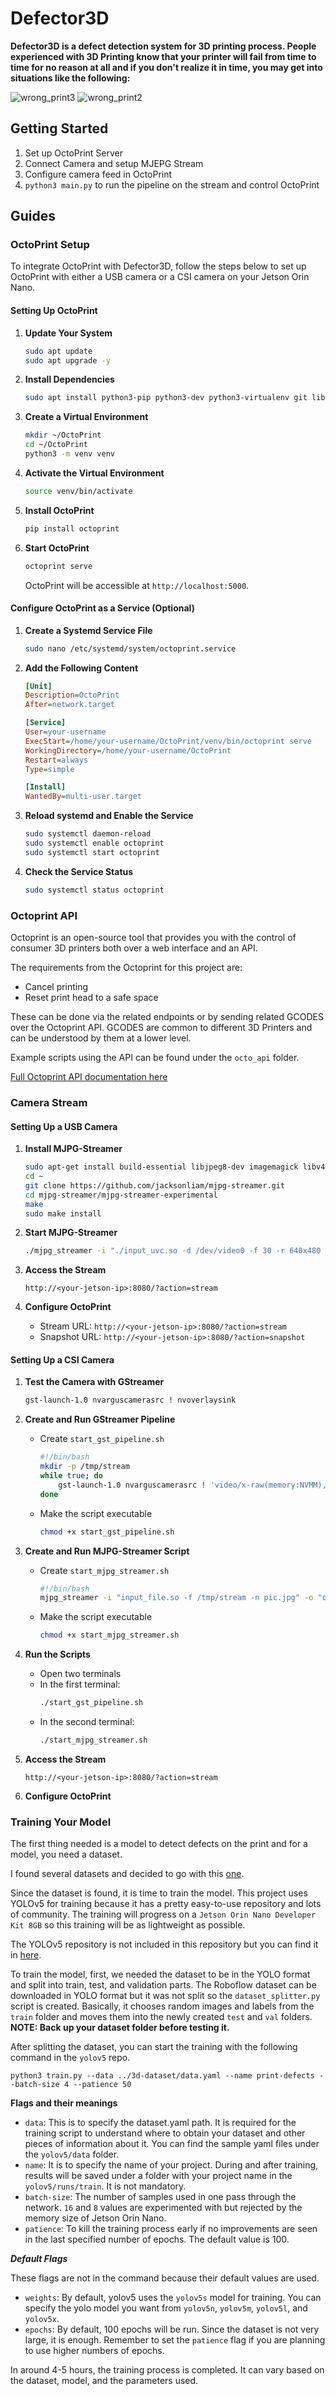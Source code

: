 # Defector3D
__Defector3D is a defect detection system for 3D printing process. People experienced with 3D Printing know that your printer will fail from time to time for no reason at all and if you don't realize it in time, you may get into situations like the following:__

![wrong_print3](https://github.com/musafurkanzenbilci/Defector3D/assets/123447782/f42c3eee-5f14-4d9f-ad19-ac724811177a)
![wrong_print2](https://github.com/musafurkanzenbilci/Defector3D/assets/123447782/f10ab483-60e8-4186-8441-04ec6bb862ce)


## Getting Started

1. Set up OctoPrint Server
2. Connect Camera and setup MJEPG Stream
3. Configure camera feed in OctoPrint
4. `python3 main.py` to run the pipeline on the stream and control OctoPrint


## Guides
### OctoPrint Setup

To integrate OctoPrint with Defector3D, follow the steps below to set up OctoPrint with either a USB camera or a CSI camera on your Jetson Orin Nano.

#### Setting Up OctoPrint

1. **Update Your System**
   ```sh
   sudo apt update
   sudo apt upgrade -y
   ```

2. **Install Dependencies**
   ```sh
   sudo apt install python3-pip python3-dev python3-virtualenv git libyaml-dev build-essential -y
   ```

3. **Create a Virtual Environment**
   ```sh
   mkdir ~/OctoPrint
   cd ~/OctoPrint
   python3 -m venv venv
   ```

4. **Activate the Virtual Environment**
   ```sh
   source venv/bin/activate
   ```

5. **Install OctoPrint**
   ```sh
   pip install octoprint
   ```

6. **Start OctoPrint**
   ```sh
   octoprint serve
   ```

   OctoPrint will be accessible at `http://localhost:5000`.

#### Configure OctoPrint as a Service (Optional)

1. **Create a Systemd Service File**
   ```sh
   sudo nano /etc/systemd/system/octoprint.service
   ```

2. **Add the Following Content**
   ```ini
   [Unit]
   Description=OctoPrint
   After=network.target

   [Service]
   User=your-username
   ExecStart=/home/your-username/OctoPrint/venv/bin/octoprint serve
   WorkingDirectory=/home/your-username/OctoPrint
   Restart=always
   Type=simple

   [Install]
   WantedBy=multi-user.target
   ```

3. **Reload systemd and Enable the Service**
   ```sh
   sudo systemctl daemon-reload
   sudo systemctl enable octoprint
   sudo systemctl start octoprint
   ```

4. **Check the Service Status**
   ```sh
   sudo systemctl status octoprint
   ```



### Octoprint API

Octoprint is an open-source tool that provides you with the control of consumer 3D printers both over a web interface and an API.

The requirements from the Octoprint for this project are:
- Cancel printing
- Reset print head to a safe space

These can be done via the related endpoints or by sending related GCODES over the Octoprint API. GCODES are common to different 3D Printers and can be understood by them at a lower level.

Example scripts using the API can be found under the `octo_api` folder.

[Full Octoprint API documentation here](https://docs.octoprint.org/en/master/)


### Camera Stream

#### Setting Up a USB Camera

1. **Install MJPG-Streamer**
   ```sh
   sudo apt-get install build-essential libjpeg8-dev imagemagick libv4l-dev cmake git -y
   cd ~
   git clone https://github.com/jacksonliam/mjpg-streamer.git
   cd mjpg-streamer/mjpg-streamer-experimental
   make
   sudo make install
   ```

2. **Start MJPG-Streamer**
   ```sh
   ./mjpg_streamer -i "./input_uvc.so -d /dev/video0 -f 30 -r 640x480 -y" -o "./output_http.so -w ./www"
   ```

3. **Access the Stream**
   ```
   http://<your-jetson-ip>:8080/?action=stream
   ```

4. **Configure OctoPrint**
   - Stream URL: `http://<your-jetson-ip>:8080/?action=stream`
   - Snapshot URL: `http://<your-jetson-ip>:8080/?action=snapshot`

#### Setting Up a CSI Camera

1. **Test the Camera with GStreamer**
   ```sh
   gst-launch-1.0 nvarguscamerasrc ! nvoverlaysink
   ```

2. **Create and Run GStreamer Pipeline**
   - Create `start_gst_pipeline.sh`
     ```sh
     #!/bin/bash
     mkdir -p /tmp/stream
     while true; do
         gst-launch-1.0 nvarguscamerasrc ! 'video/x-raw(memory:NVMM),width=640,height=480,framerate=30/1' ! nvvidconv ! 'video/x-raw,format=I420' ! jpegenc ! multifilesink location=/tmp/stream/pic.jpg
     done
     ```
   - Make the script executable
     ```sh
     chmod +x start_gst_pipeline.sh
     ```

3. **Create and Run MJPG-Streamer Script**
   - Create `start_mjpg_streamer.sh`
     ```sh
     #!/bin/bash
     mjpg_streamer -i "input_file.so -f /tmp/stream -n pic.jpg" -o "output_http.so -w ./www"
     ```
   - Make the script executable
     ```sh
     chmod +x start_mjpg_streamer.sh
     ```

4. **Run the Scripts**
   - Open two terminals
   - In the first terminal:
     ```sh
     ./start_gst_pipeline.sh
     ```
   - In the second terminal:
     ```sh
     ./start_mjpg_streamer.sh
     ```

5. **Access the Stream**
   ```
   http://<your-jetson-ip>:8080/?action=stream
   ```

6. **Configure OctoPrint**




### Training Your Model

The first thing needed is a model to detect defects on the print and for a model, you need a dataset.

I found several datasets and decided to go with this [one](https://universe.roboflow.com/biplob004-hdmnz/3d-printer-fail-detection/dataset/4).

Since the dataset is found, it is time to train the model. This project uses YOLOv5 for training because it has a pretty easy-to-use repository and lots of community. The training will progress on a `Jetson Orin Nano Developer Kit 8GB` so this training will be as lightweight as possible.

The YOLOv5 repository is not included in this repository but you can find it in [here](https://github.com/ultralytics/yolov5).

To train the model, first, we needed the dataset to be in the YOLO format and split into train, test, and validation parts. The Roboflow dataset can be downloaded in YOLO format but it was not split so the `dataset_splitter.py` script is created. Basically, it chooses random images and labels from the `train` folder and moves them into the newly created `test` and `val` folders. __NOTE: Back up your dataset folder before testing it.__

After splitting the dataset, you can start the training with the following command in the `yolov5` repo.

```python3
python3 train.py --data ../3d-dataset/data.yaml --name print-defects --batch-size 4 --patience 50
```

**Flags and their meanings**
- `data`: This is to specify the dataset.yaml path. It is required for the training script to understand where to obtain your dataset and other pieces of information about it. You can find the sample yaml files under the `yolov5/data` folder.
- `name`: It is to specify the name of your project. During and after training, results will be saved under a folder with your project name in the `yolov5/runs/train`. It is not mandatory.
- `batch-size`: The number of samples used in one pass through the network. `16` and `8` values are experimented with but rejected by the memory size of Jetson Orin Nano.
- `patience`: To kill the training process early if no improvements are seen in the last specified number of epochs. The default value is 100.

***Default Flags***

These flags are not in the command because their default values are used.
- `weights`: By default, yolov5 uses the `yolov5s` model for training. You can specify the yolo model you want from `yolov5n`, `yolov5m`, `yolov5l`, and `yolov5x`.
- `epochs`: By default, 100 epochs will be run. Since the dataset is not very large, it is enough. Remember to set the `patience` flag if you are planning to use higher numbers of epochs.

In around 4-5 hours, the training process is completed. It can vary based on the dataset, model, and the parameters used.
